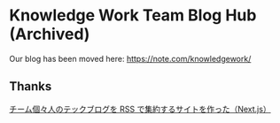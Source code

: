 # Knowledge Work Team Blog Hub (Archived)

Our blog has been moved here: https://note.com/knowledgework/

## Thanks

[チーム個々人のテックブログを RSS で集約するサイトを作った（Next.js）](https://zenn.dev/catnose99/articles/cb72a73368a547756862)
